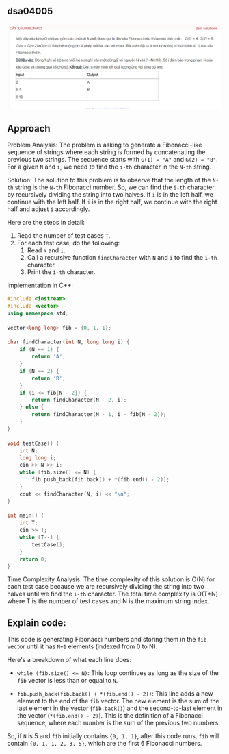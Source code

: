 ## dsa04005
![Alt text](image.png)

## Approach
Problem Analysis:
The problem is asking to generate a Fibonacci-like sequence of strings where each string is formed by concatenating the previous two strings. The sequence starts with `G(1) = "A"` and `G(2) = "B"`. For a given `N` and `i`, we need to find the `i-th` character in the `N-th` string.

Solution:
The solution to this problem is to observe that the length of the `N-th` string is the `N-th` Fibonacci number. So, we can find the `i-th` character by recursively dividing the string into two halves. If `i` is in the left half, we continue with the left half. If `i` is in the right half, we continue with the right half and adjust `i` accordingly.

Here are the steps in detail:

1. Read the number of test cases `T`.
2. For each test case, do the following:
   1. Read `N` and `i`.
   2. Call a recursive function `findCharacter` with `N` and `i` to find the `i-th` character.
   3. Print the `i-th` character.

Implementation in C++:

```cpp
#include <iostream>
#include <vector>
using namespace std;

vector<long long> fib = {0, 1, 1};

char findCharacter(int N, long long i) {
    if (N == 1) {
        return 'A';
    }
    if (N == 2) {
        return 'B';
    }
    if (i <= fib[N - 2]) {
        return findCharacter(N - 2, i);
    } else {
        return findCharacter(N - 1, i - fib[N - 2]);
    }
}

void testCase() {
    int N;
    long long i;
    cin >> N >> i;
    while (fib.size() <= N) {
        fib.push_back(fib.back() + *(fib.end() - 2));
    }
    cout << findCharacter(N, i) << "\n";
}

int main() {
    int T;
    cin >> T;
    while (T--) {
        testCase();
    }
    return 0;
}
```

Time Complexity Analysis:
The time complexity of this solution is O(N) for each test case because we are recursively dividing the string into two halves until we find the `i-th` character. The total time complexity is O(T*N) where T is the number of test cases and N is the maximum string index.

## Explain code:
This code is generating Fibonacci numbers and storing them in the `fib` vector until it has `N+1` elements (indexed from 0 to N).

Here's a breakdown of what each line does:

- `while (fib.size() <= N)`: This loop continues as long as the size of the `fib` vector is less than or equal to `N`.

- `fib.push_back(fib.back() + *(fib.end() - 2))`: This line adds a new element to the end of the `fib` vector. The new element is the sum of the last element in the vector (`fib.back()`) and the second-to-last element in the vector (`*(fib.end() - 2)`). This is the definition of a Fibonacci sequence, where each number is the sum of the previous two numbers.

So, if `N` is 5 and `fib` initially contains `{0, 1, 1}`, after this code runs, `fib` will contain `{0, 1, 1, 2, 3, 5}`, which are the first 6 Fibonacci numbers.